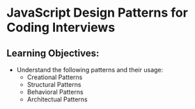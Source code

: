 # JavaScript Design Patterns for Coding Interviews


## Learning Objectives:

- Understand the following patterns and their usage:
    - Creational Patterns
    - Structural Patterns
    - Behavioral Patterns
    - Architectual Patterns

